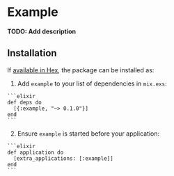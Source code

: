 # Example

**TODO: Add description**

## Installation

If [available in Hex](https://hex.pm/docs/publish), the package can be installed as:

  1. Add `example` to your list of dependencies in `mix.exs`:

    ```elixir
    def deps do
      [{:example, "~> 0.1.0"}]
    end
    ```

  2. Ensure `example` is started before your application:

    ```elixir
    def application do
      [extra_applications: [:example]]
    end
    ```

